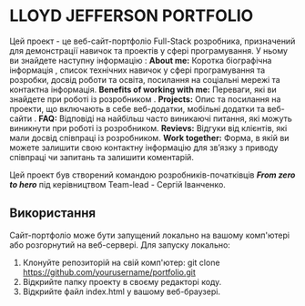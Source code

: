 # LLOYD JEFFERSON PORTFOLIO
Цей проект - це веб-сайт-портфоліо Full-Stack pозробника, призначений для демонстрації  навичок та проектів у сфері програмування. 
У ньому ви знайдете наступну інформацію :
  **About me:** Коротка біографічна інформація , список технічних навичок у сфері програмування та розробки, досвід роботи та освіта, посилання на соціальні мережі та контактна інформація.
  **Benefits of working with me:** Переваги, які ви знайдете при роботі із розробником .
  **Projects:** Опис та посилання на проекти, що включають в себе веб-додатки, мобільні додатки та веб-сайти .
  **FAQ:** Відповіді на найбільш часто виникаючі питання, які можуть виникнути при роботі із розробником.
  **Revievs:** Відгуки від клієнтів, які мали досвід співпраці із розробником.
  **Work together:** Форма, в якій ви можете залишити свою контактну інформацію для зв’язку з приводу співпраці чи запитань та залишити коментарій.

Цей проект був створений командою розробників-початківців ***From zero to hero*** під керівництвом Team-lead - Сергій Іванченко.

## Використання

Сайт-портфоліо може бути запущений локально на вашому комп'ютері або розгорнутий на веб-сервері. Для запуску локально:

1. Клонуйте репозиторій на свій комп'ютер: git clone https://github.com/yourusername/portfolio.git
2. Відкрийте папку проекту в своєму редакторі коду.
3. Відкрийте файл index.html у вашому веб-браузері.
